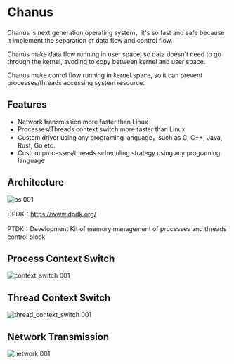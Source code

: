 # Chanus
Chanus is next generation operating system，it's so fast and safe because it implement the separation of data flow and control flow. 

Chanus make data flow running in user space, so data doesn't need to go through the kernel, avoding to copy between kernel and user space.

Chanus make conrol flow running in kernel space, so it can prevent processes/threads accessing system resource.

## Features
- Network transmission more faster than Linux
- Processes/Threads context switch more faster than Linux
- Custom driver using any programing language，such as C, C++, Java, Rust, Go etc.
- Custom processes/threads scheduling strategy using any programing language

## Architecture
![os 001](https://user-images.githubusercontent.com/1735799/187169571-35c2945d-f24a-4bae-a478-6d9a00feedef.jpeg)

DPDK：https://www.dpdk.org/

PTDK：Development Kit of memory management of processes and threads control block

## Process Context Switch
![context_switch 001](https://user-images.githubusercontent.com/1735799/187160804-5eba51ca-6246-4a22-929e-0113161e8a37.jpeg)

## Thread Context Switch
![thread_context_switch 001](https://user-images.githubusercontent.com/1735799/187161031-75244848-f53a-454b-b182-83a0eef5bfcd.jpeg)

## Network Transmission
![network 001](https://user-images.githubusercontent.com/1735799/187156112-ca58b03f-3c58-445d-9d84-9e0782dc72b2.jpeg)










